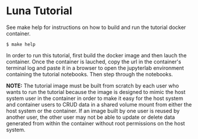Luna Tutorial
=============
See make help for instructions on how to build and run the tutorial docker container. 

```
$ make help
```

In order to run this tutorial, first build the docker image and then lauch the container. Once the container is lauched, copy the url in the container's terminal log and paste it in a browser to open the jupyterlab environment containing the tutorial notebooks. Then step through the notebooks. 

**NOTE:** The tutorial image must be built from scratch by each user who wants to run the tutorial because the image is designed to mimic the host system user in the container in order to make it easy for the host system and container users to CRUD data in a shared volume mount from either the host system or the container. If an image built by one user is reused by another user, the other user may not be able to update or delete data generated from within the container without root permissions on the host system.  


